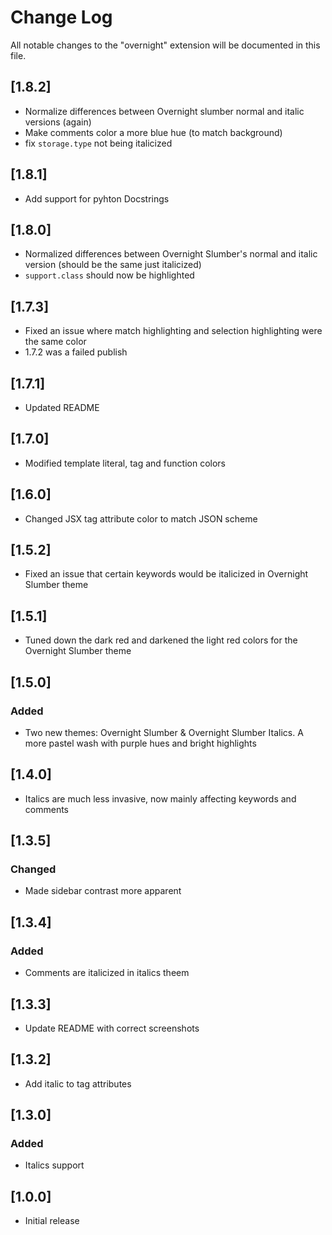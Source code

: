 # Change Log

All notable changes to the "overnight" extension will be documented in this file.

## [1.8.2]

- Normalize differences between Overnight slumber normal and italic versions (again)
- Make comments color a more blue hue (to match background)
- fix `storage.type` not being italicized

## [1.8.1]

- Add support for pyhton Docstrings

## [1.8.0]

- Normalized differences between Overnight Slumber's normal and italic version (should be the same just italicized)
- `support.class` should now be highlighted

## [1.7.3]

- Fixed an issue where match highlighting and selection highlighting were the same color
- 1.7.2 was a failed publish

## [1.7.1]

- Updated README

## [1.7.0]

- Modified template literal, tag and function colors

## [1.6.0]

- Changed JSX tag attribute color to match JSON scheme

## [1.5.2]

- Fixed an issue that certain keywords would be italicized in Overnight Slumber theme

## [1.5.1]

- Tuned down the dark red and darkened the light red colors for the Overnight Slumber theme

## [1.5.0]

### Added

- Two new themes: Overnight Slumber & Overnight Slumber Italics. A more pastel wash with purple hues and bright highlights

## [1.4.0]

- Italics are much less invasive, now mainly affecting keywords and comments

## [1.3.5]

### Changed

- Made sidebar contrast more apparent

## [1.3.4]

### Added

- Comments are italicized in italics theem

## [1.3.3]

- Update README with correct screenshots

## [1.3.2]

- Add italic to tag attributes

## [1.3.0]

### Added

- Italics support

## [1.0.0]

- Initial release
